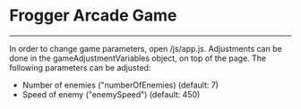 # Frogger Arcade Game
---
In order to change game parameters, open <game-folder>/js/app.js. Adjustments can be done in the gameAdjustmentVariables object, on top of the page. The following parameters can be adjusted:
* Number of enemies ("numberOfEnemies) (default: 7)
* Speed of enemy ("enemySpeed") (default: 450)
